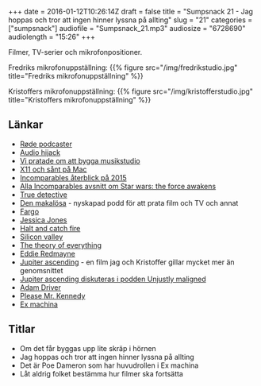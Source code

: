+++
date = 2016-01-12T10:26:14Z
draft = false
title = "Sumpsnack 21 - Jag hoppas och tror att ingen hinner lyssna på allting"
slug = "21"
categories = ["sumpsnack"]
audiofile = "Sumpsnack_21.mp3"
audiosize = "6728690"
audiolength = "15:26"
+++

Filmer, TV-serier och mikrofonpositioner.

Fredriks mikrofonuppställning:
{{% figure src="/img/fredrikstudio.jpg" title="Fredriks mikrofonuppställning" %}}

Kristoffers mikrofonuppställning:
{{% figure src="/img/kristofferstudio.jpg" title="Kristoffers mikrofonuppställning" %}}

## Länkar ##
* [Røde podcaster](http://www.rode.com/microphones/podcaster)
* [Audio hijack](https://rogueamoeba.com/audiohijack/)
* [Vi pratade om att bygga musikstudio](http://kodsnack.se/sumpsnack/20/)
* [X11 och sånt på Mac](http://www.xquartz.org/)
* [Incomparables återblick på 2015](https://www.theincomparable.com/theincomparable/281/index.php)
* [Alla Incomparables avsnitt om Star wars: the force awakens](https://www.theincomparable.com/work/star-wars-episode-7/index.php)
* [True detective](https://en.wikipedia.org/wiki/True_Detective_%28TV_series%29)
* [Den makalösa](http://denmakalosa.se/) - nyskapad podd för att prata film och TV och annat
* [Fargo](https://en.wikipedia.org/wiki/Fargo_%28TV_series%29)
* [Jessica Jones](https://en.wikipedia.org/wiki/Jessica_Jones_%28TV_series%29)
* [Halt and catch fire](https://en.wikipedia.org/wiki/Halt_and_Catch_Fire_%28TV_series%29)
* [Silicon valley](https://en.wikipedia.org/wiki/Silicon_Valley_%28TV_series%29)
* [The theory of everything](https://en.wikipedia.org/wiki/The_Theory_of_Everything_%282014_film%29)
* [Eddie Redmayne](https://en.wikipedia.org/wiki/Eddie_Redmayne)
* [Jupiter ascending](https://en.wikipedia.org/wiki/Jupiter_Ascending) - en film jag och Kristoffer gillar mycket mer än genomsnittet
* [Jupiter ascending diskuteras i podden Unjustly maligned](https://www.theincomparable.com/ump/20/)
* [Adam Driver](https://en.wikipedia.org/wiki/Adam_Driver)
* [Please Mr. Kennedy](https://www.youtube.com/watch?v=6WCRAuIcjsc)
* [Ex machina](https://en.wikipedia.org/wiki/Ex_Machina_%28film%29)

## Titlar ##
* Om det får byggas upp lite skräp i hörnen
* Jag hoppas och tror att ingen hinner lyssna på allting
* Det är Poe Dameron som har huvudrollen i Ex machina
* Låt aldrig folket bestämma hur filmer ska fortsätta